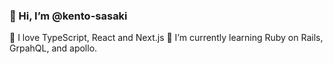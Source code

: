 ### 👋 Hi, I’m @kento-sasaki
👀 I love TypeScript, React and Next.js
🌱 I’m currently learning Ruby on Rails, GrpahQL, and apollo.

<!---
kento-sasaki/kento-sasaki is a ✨ special ✨ repository because its `README.md` (this file) appears on your GitHub profile.
You can click the Preview link to take a look at your changes.
--->
